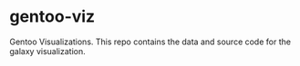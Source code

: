 gentoo-viz
==========

Gentoo Visualizations.  This repo contains the data and source code for the galaxy visualization.
